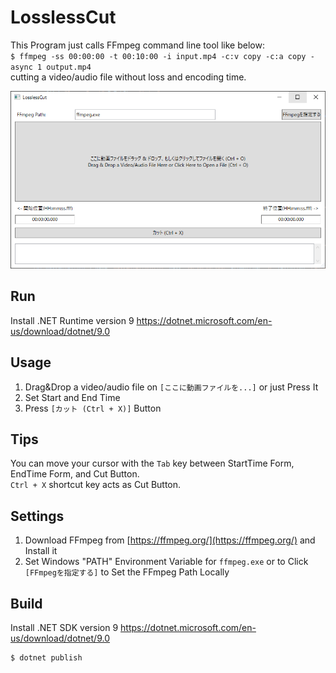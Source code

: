 # LosslessCut
This Program just calls FFmpeg command line tool like below:  
`$ ffmpeg -ss 00:00:00 -t 00:10:00 -i input.mp4 -c:v copy -c:a copy -async 1 output.mp4`  
cutting a video/audio file without loss and encoding time.  

![](./gui.PNG)

## Run
Install .NET Runtime version 9
https://dotnet.microsoft.com/en-us/download/dotnet/9.0

## Usage
1. Drag&Drop a video/audio file on `[ここに動画ファイルを...]` or just Press It
2. Set Start and End Time
3. Press `[カット (Ctrl + X)]` Button

## Tips
You can move your cursor with the `Tab` key between StartTime Form, EndTime Form, and Cut Button.  
`Ctrl + X` shortcut key acts as Cut Button.

## Settings
1. Download FFmpeg from [https://ffmpeg.org/](https://ffmpeg.org/) and Install it
2. Set Windows "PATH" Environment Variable for `ffmpeg.exe` or to Click `[FFmpegを指定する]` to Set the FFmpeg Path Locally

## Build
Install .NET SDK version 9
https://dotnet.microsoft.com/en-us/download/dotnet/9.0

```
$ dotnet publish
```